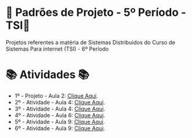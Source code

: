 # 🚀 Padrões de Projeto - 5º Período - TSI🚀
Projetos referentes a matéria de Sistemas Distribuidos do Curso de Sistemas Para internet (TSI) - 6º Período


#  📚 Atividades 📚
- 1º - Projeto - Aula 2: [Clique Aqui](https://github.com/Hugo-Machado02/sistemas_distribuidos_projeto_1).
- 2º - Atividade - Aula 4: [Clique Aqui](https://github.com/Hugo-Machado02/atividades-sistemas-distribuidos/tree/2º-Atividade-Aula-4).
- 3º - Atividade - Aula 4: [Clique Aqui](https://github.com/Hugo-Machado02/atividades-sistemas-distribuidos/tree/3º-Atividade-Aula-4).
- 4º - Atividade - Aula 6: [Clique Aqui](https://github.com/Hugo-Machado02/atividades-sistemas-distribuidos/tree/4º-Atividade-Aula-6).
- 5º - Atividade - Aula 9: [Clique Aqui](https://github.com/Hugo-Machado02/SistemasDistribuidos-CalculadoraSimples).
- 6º - Atividade - Aula 9: [Clique Aqui](https://github.com/Hugo-Machado02/SistemasDistribuidos-CalculadoraIdade).
